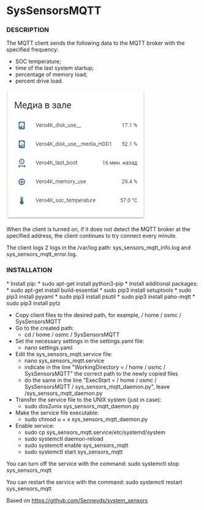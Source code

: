 <h1>SysSensorsMQTT</h1>
<h3>DESCRIPTION</h3>
The MQTT client sends the following data to the MQTT broker with the specified frequency:

* SOC temperature;
* time of the last system startup;
* percentage of memory load;
* percent drive load.

![lovelace card](/images/image1.png)

When the client is turned on, if it does not detect the MQTT broker at the specified address,
the client continues to try connect every minute.

The client logs 2 logs in the /var/log path: sys_sensors_mqtt_info.log and sys_sensors_mqtt_error.log.

<h3>INSTALLATION</h3>
* Install pip:
  * sudo apt-get install python3-pip
* Install additional packages:
  * sudo apt-get install build-essential
  * sudo pip3 install setuptools
  * sudo pip3 install pyyaml
  * sudo pip3 install psutil
  * sudo pip3 install paho-mqtt
  * sudo pip3 install pytz

* Copy client files to the desired path, for example, / home / osmc / SysSensorsMQTT
* Go to the created path:
  * cd / home / osmc / SysSensorsMQTT
* Set the necessary settings in the settings.yaml file:
  * nano settings.yaml
* Edit the sys_sensors_mqtt.service file:
  * nano sys_sensors_mqtt.service
  * indicate in the line "WorkingDirectory = / home / osmc / SysSensorsMQTT" the correct path to the newly copied files
  * do the same in the line "ExecStart = / home / osmc / SysSensorsMQTT / sys_sensors_mqtt_daemon.py", leave /sys_sensors_mqtt_daemon.py
* Transfer the service file to the UNIX system (just in case):
  * sudo dos2unix sys_sensors_mqtt_daemon.py
* Make the service file executable:
  * sudo chmod u + x sys_sensors_mqtt_daemon.py
* Enable service:
  * sudo cp sys_sensors_mqtt.service/etc/systemd/system
  * sudo systemctl daemon-reload
  * sudo systemctl enable sys_sensors_mqtt
  * sudo systemctl start sys_sensors_mqtt

You can turn off the service with the command: sudo systemctl stop sys_sensors_mqtt

You can restart the service with the command: sudo systemctl restart sys_sensors_mqtt

Based on https://github.com/Sennevds/system_sensors
